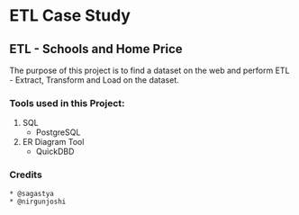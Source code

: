 # ETL Case Study

## ETL - Schools and Home Price
The purpose of this project is to find a dataset on the web and perform ETL - Extract, Transform and Load on the dataset. 



### Tools used in this Project:
  1. SQL 
       * PostgreSQL
  2. ER Diagram Tool
       * QuickDBD 

### Credits
    * @sagastya
    * @nirgunjoshi
